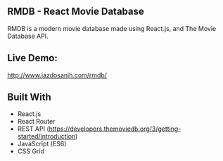 ## RMDB - React Movie Database
RMDB is a modern movie database made using React.js, and The Movie Database API.

## Live Demo:
http://www.jazdosanjh.com/rmdb/

## Built With
* React.js
* React Router
* REST API (https://developers.themoviedb.org/3/getting-started/introduction)
* JavaScript (ES6)
* CSS Grid